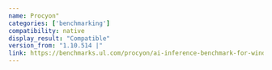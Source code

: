 ```yaml
---
name: Procyon"
categories: ['benchmarking']
compatibility: native
display_result: "Compatible"
version_from: "1.10.514 |"
link: https://benchmarks.ul.com/procyon/ai-inference-benchmark-for-windows#buy
---
```

